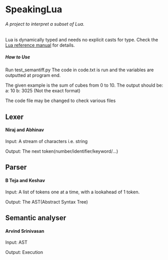 # SpeakingLua
###### A project to interpret a subset of Lua.  
Lua is dynamically typed and needs no explicit casts for type. Check the [Lua reference manual](https://www.lua.org/manual/) for details.

##### How to Use
Run test_semantiff.py
The code in code.txt is run and the variables are outputted at program end.

The given example is the sum of cubes from 0 to 10.
The output should be:
a: 10
b: 3025
(Not the exact format)

The code file may be changed to check various files

## Lexer
#### Niraj and Abhinav
Input: A stream of characters i.e. string

Output: The next token(number/identifier/keyword/...)

## Parser
#### B Teja and Keshav
Input: A list of tokens one at a time, with a lookahead of 1 token.

Output: The AST(Abstract Syntax Tree)

## Semantic analyser
#### Arvind Srinivasan
Input: AST

Output: Execution


